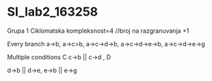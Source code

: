 # SI_lab2_163258

Grupa 1
Ciklomatska kompleksnost=4 //broj na razgranuvanja +1

Every branch
a->b,
a->c>b,
a->c->d->b,
a->c->d->e->b,
a->c->d->e->g

Multiple conditions
C
c->b || c->d
,
D

d->b || d->e,
e->b || e->g

